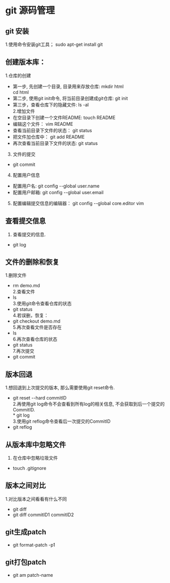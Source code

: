 # git 源码管理  
## git 安装  
1.使用命令安装git工具； sudo apt-get install git
## 创建版本库：  
1.仓库的创建  
* 第一步, 先创建一个目录, 目录用来存放仓库: mkdir html         
cd html    
* 第二步, 使用git init命令, 将当前目录创建成git仓库: git init   
* 第三步，查看仓库下的隐藏文件: ls -al       
2.增加文件   
* 在空目录下创建一个文件README: touch README    
* 编辑这个文件： vim README    
* 查看当前目录下文件的状态： git status   
* 把文件加仓库中： git add README   
* 再次查看当前目录下文件的状态: git status        
3. 文件的提交   
* git commit        
4. 配置用户信息    
* 配置用户名: git config --global user.name   
* 配置用户邮箱: git config --global user.email        
5. 配置编辑提交信息的编辑器： git config --global core.editor vim    
## 查看提交信息   
1. 查看提交的信息.       
* git log   
## 文件的删除和恢复   
1.删除文件  
* rm demo.md  
2.查看文件  
* ls  
3.使用git命令查看仓库的状态  
* git status  
4.若误删，恢复：     
* git checkout demo.md  
5.再次查看文件是否存在  
* ls  
6.再次查看仓库的状态  
* git status  
7.再次提交  
* git commit  
## 版本回退  
1.想回退到上次提交的版本, 那么需要使用git reset命令.  
* git reset --hard commitID  
2.再使用git log命令不会查看到所有log的相关信息, 不会获取到后一个提交的CommitID.  
* git log   
3.使用git reflog命令查看后一次提交的CommitID  
* git reflog
## 从版本库中忽略文件  
1. 在仓库中忽略垃圾文件  
* touch .gitignore    
## 版本之间对比  
1.对比版本之间看看有什么不同  
* git diff   
* git diff commitID1 commitID2   
## git生成patch  
* git format-patch -p1  
## git打包patch  
* git am patch-name  
     
